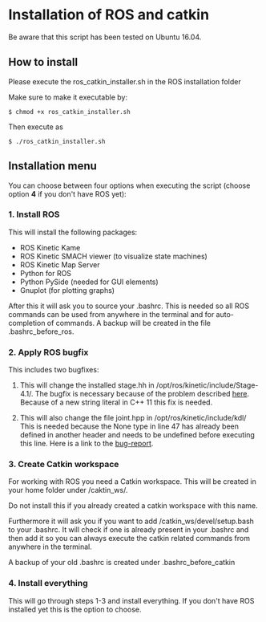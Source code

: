 # Installation of ROS and catkin

Be aware that this script has been tested on Ubuntu 16.04.

## How to install
Please execute the ros_catkin_installer.sh in the ROS installation folder

Make sure to make it executable by:
```
$ chmod +x ros_catkin_installer.sh
```
Then execute as
```
$ ./ros_catkin_installer.sh
```

## Installation menu

You can choose between four options when executing the script (choose option __4__ if you don't have ROS yet):

### 1. Install ROS

This will install the following packages:

* ROS Kinetic Kame
* ROS Kinetic SMACH viewer (to visualize state machines)
* ROS Kinetic Map Server
* Python for ROS
* Python PySide (needed for GUI elements)
* Gnuplot (for plotting graphs)

After this it will ask you to source your .bashrc. This is needed so all ROS commands can be used from anywhere in the terminal and for auto-completion of commands. A backup will be created in the file .bashrc_before_ros.

### 2. Apply ROS bugfix

This includes two bugfixes:

1. This will change the installed stage.hh in /opt/ros/kinetic/include/Stage-4.1/.
The bugfix is necessary because of the problem described [here]. Because of a new string literal in C++ 11 this fix is needed.

2. This will also change the file joint.hpp in /opt/ros/kinetic/include/kdl/
This is needed because the None type in line 47 has already been defined in another header and needs to be undefined before executing this line. Here is a link to the [bug-report].

[here]: https://github.com/rtv/Stage/issues/64
[bug-report]: https://github.com/rtv/Stage/issues/64

### 3. Create Catkin workspace

For working with ROS you need a Catkin workspace. This will be created in your home folder under /caktin_ws/.

Do not install this if you already created a catkin workspace with this name.

Furthermore it will ask you if you want to add /catkin_ws/devel/setup.bash to your .bashrc. It will check if one is already present in your .bashrc and then add it so you can always execute the catkin related commands from anywhere in the terminal.

A backup of your old .bashrc is created under .bashrc_before_catkin

### 4. Install everything

This will go through steps 1-3 and install everything. If you don't have ROS installed yet this is the option to choose.
